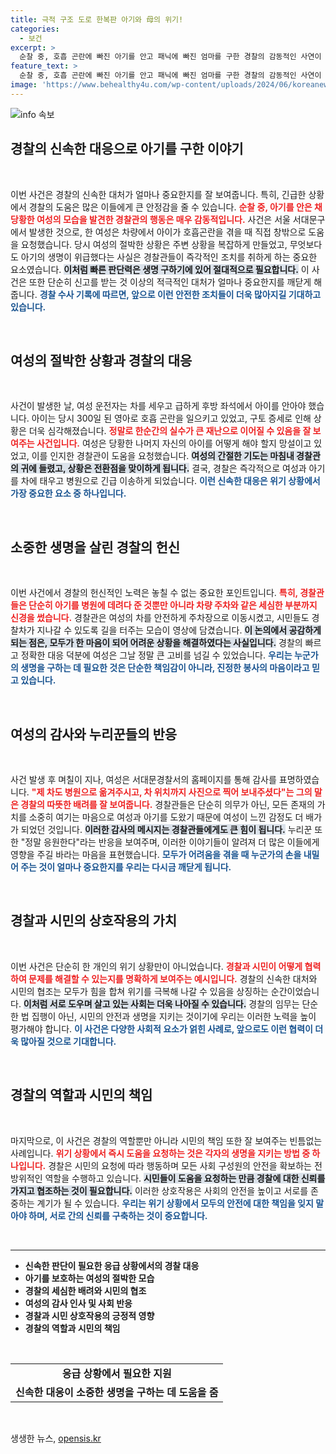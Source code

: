 ```yaml
---
title: 극적 구조 도로 한복판 아기와 母의 위기!
categories:
  - 보건
excerpt: >
  순찰 중, 호흡 곤란에 빠진 아기를 안고 패닉에 빠진 엄마를 구한 경찰의 감동적인 사연이 전해졌다. 경찰은 즉시 병원으로 아기와 엄마를 이송하고, 차량도 안전하게 이동시켰다는 훈훈한 이야기!
feature_text: >
  순찰 중, 호흡 곤란에 빠진 아기를 안고 패닉에 빠진 엄마를 구한 경찰의 감동적인 사연이 전해졌다. 경찰은 즉시 병원으로 아기와 엄마를 이송하고, 차량도 안전하게 이동시켰다는 훈훈한 이야기!
image: 'https://www.behealthy4u.com/wp-content/uploads/2024/06/koreanews.jpg'
---
```


<p><img src="https://www.behealthy4u.com/wp-content/uploads/2024/06/koreanews.jpg" alt="info 속보" /></p>

<h2 data-ke-size="size26">경찰의 신속한 대응으로 아기를 구한 이야기</h2>

<p data-ke-size="size16">&nbsp;</p>

<p>이번 사건은 경찰의 신속한 대처가 얼마나 중요한지를 잘 보여줍니다. 특히, 긴급한 상황에서 경찰의 도움은 많은 이들에게 큰 안정감을 줄 수 있습니다. <b><span style="color: #ee2323;">순찰 중, 아기를 안은 채 당황한 여성의 모습을 발견한 경찰관의 행동은 매우 감동적입니다.</span></b> 사건은 서울 서대문구에서 발생한 것으로, 한 여성은 차량에서 아이가 호흡곤란을 겪을 때 직접 창밖으로 도움을 요청했습니다. 당시 여성의 절박한 상황은 주변 상황을 복잡하게 만들었고, 무엇보다도 아기의 생명이 위급했다는 사실은 경찰관들이 즉각적인 조치를 취하게 하는 중요한 요소였습니다. <b><span style="background-color: #21538527;">이처럼 빠른 판단력은 생명 구하기에 있어 절대적으로 필요합니다.</span></b> 이 사건은 또한 단순히 신고를 받는 것 이상의 적극적인 대처가 얼마나 중요한지를 깨닫게 해줍니다. <b><span style="color: #1a5490;">경찰 수사 기록에 따르면, 앞으로 이런 안전한 조치들이 더욱 많아지길 기대하고 있습니다.</span></b></p>

<p data-ke-size="size16">&nbsp;</p>

<h2 data-ke-size="size26">여성의 절박한 상황과 경찰의 대응</h2>

<p data-ke-size="size16">&nbsp;</p>

<p>사건이 발생한 날, 여성 운전자는 차를 세우고 급하게 후방 좌석에서 아이를 안아야 했습니다. 아이는 당시 300일 된 영아로 호흡 곤란을 일으키고 있었고, 구토 증세로 인해 상황은 더욱 심각해졌습니다. <b><span style="color: #ee2323;">정말로 한순간의 실수가 큰 재난으로 이어질 수 있음을 잘 보여주는 사건입니다.</span></b> 여성은 당황한 나머지 자신의 아이를 어떻게 해야 할지 망설이고 있었고, 이를 인지한 경찰관이 도움을 요청했습니다. <b><span style="background-color: #21538527;">여성의 간절한 기도는 마침내 경찰관의 귀에 들렸고, 상황은 전환점을 맞이하게 됩니다.</span></b> 결국, 경찰은 즉각적으로 여성과 아기를 차에 태우고 병원으로 긴급 이송하게 되었습니다. <b><span style="color: #1a5490;">이런 신속한 대응은 위기 상황에서 가장 중요한 요소 중 하나입니다.</span></b></p>

<p data-ke-size="size16">&nbsp;</p>

<h2 data-ke-size="size26">소중한 생명을 살린 경찰의 헌신</h2>

<p data-ke-size="size16">&nbsp;</p>

<p>이번 사건에서 경찰의 헌신적인 노력은 놓칠 수 없는 중요한 포인트입니다. <b><span style="color: #ee2323;">특히, 경찰관들은 단순히 아기를 병원에 데려다 준 것뿐만 아니라 차량 주차와 같은 세심한 부분까지 신경을 썼습니다.</span></b> 경찰관은 여성의 차를 안전하게 주차장으로 이동시켰고, 시민들도 경찰차가 지나갈 수 있도록 길을 터주는 모습이 영상에 담겼습니다. <b><span style="background-color: #21538527;">이 논의에서 공감하게 되는 점은, 모두가 한 마음이 되어 어려운 상황을 해결하였다는 사실입니다.</span></b> 경찰의 빠르고 정확한 대응 덕분에 여성은 그날 정말 큰 고비를 넘길 수 있었습니다. <b><span style="color: #1a5490;">우리는 누군가의 생명을 구하는 데 필요한 것은 단순한 책임감이 아니라, 진정한 봉사의 마음이라고 믿고 있습니다.</span></b></p>

<p data-ke-size="size16">&nbsp;</p>

<h2 data-ke-size="size26">여성의 감사와 누리꾼들의 반응</h2>

<p data-ke-size="size16">&nbsp;</p>

<p>사건 발생 후 며칠이 지나, 여성은 서대문경찰서의 홈페이지를 통해 감사를 표명하였습니다. <b><span style="color: #ee2323;">"제 차도 병원으로 옮겨주시고, 차 위치까지 사진으로 찍어 보내주셨다"는 그의 말은 경찰의 따뜻한 배려를 잘 보여줍니다.</span></b> 경찰관들은 단순히 의무가 아닌, 모든 존재의 가치를 소중히 여기는 마음으로 여성과 아기를 도왔기 때문에 여성이 느낀 감정도 더 배가가 되었던 것입니다. <b><span style="background-color: #21538527;">이러한 감사의 메시지는 경찰관들에게도 큰 힘이 됩니다.</span></b> 누리꾼 또한 "정말 응원한다"라는 반응을 보여주며, 이러한 이야기들이 알려져 더 많은 이들에게 영향을 주길 바라는 마음을 표현했습니다. <b><span style="color: #1a5490;">모두가 어려움을 겪을 때 누군가의 손을 내밀어 주는 것이 얼마나 중요한지를 우리는 다시금 깨닫게 됩니다.</span></b></p>

<p data-ke-size="size16">&nbsp;</p>

<h2 data-ke-size="size26">경찰과 시민의 상호작용의 가치</h2>

<p data-ke-size="size16">&nbsp;</p>

<p>이번 사건은 단순히 한 개인의 위기 상황만이 아니었습니다. <b><span style="color: #ee2323;">경찰과 시민이 어떻게 협력하여 문제를 해결할 수 있는지를 명확하게 보여주는 예시입니다.</span></b> 경찰의 신속한 대처와 시민의 협조는 모두가 힘을 합쳐 위기를 극복해 나갈 수 있음을 상징하는 순간이었습니다. <b><span style="background-color: #21538527;">이처럼 서로 도우며 살고 있는 사회는 더욱 나아질 수 있습니다.</span></b> 경찰의 임무는 단순한 법 집행이 아닌, 시민의 안전과 생명을 지키는 것이기에 우리는 이러한 노력을 높이 평가해야 합니다. <b><span style="color: #1a5490;">이 사건은 다양한 사회적 요소가 얽힌 사례로, 앞으로도 이런 협력이 더욱 많아질 것으로 기대합니다.</span></b></p>

<p data-ke-size="size16">&nbsp;</p>

<h2 data-ke-size="size26">경찰의 역할과 시민의 책임</h2>

<p data-ke-size="size16">&nbsp;</p>

<p>마지막으로, 이 사건은 경찰의 역할뿐만 아니라 시민의 책임 또한 잘 보여주는 빈틈없는 사례입니다. <b><span style="color: #ee2323;">위기 상황에서 즉시 도움을 요청하는 것은 각자의 생명을 지키는 방법 중 하나입니다.</span></b> 경찰은 시민의 요청에 따라 행동하며 모든 사회 구성원의 안전을 확보하는 전방위적인 역할을 수행하고 있습니다. <b><span style="background-color: #21538527;">시민들이 도움을 요청하는 만큼 경찰에 대한 신뢰를 가지고 협조하는 것이 필요합니다.</span></b> 이러한 상호작용은 사회의 안전을 높이고 서로를 존중하는 계기가 될 수 있습니다. <b><span style="color: #1a5490;">우리는 위기 상황에서 모두의 안전에 대한 책임을 잊지 말아야 하며, 서로 간의 신뢰를 구축하는 것이 중요합니다.</span></b></p>

<p data-ke-size="size16">&nbsp;</p>

<hr>

<ul>
<li><b>신속한 판단이 필요한 응급 상황에서의 경찰 대응</b></li>
<li><b>아기를 보호하는 여성의 절박한 모습</b></li>
<li><b>경찰의 세심한 배려와 시민의 협조</b></li>
<li><b>여성의 감사 인사 및 사회 반응</b></li>
<li><b>경찰과 시민 상호작용의 긍정적 영향</b></li>
<li><b>경찰의 역할과 시민의 책임</b></li>
</ul>

<p data-ke-size="size16">&nbsp;</p>

<table style="width: 100%; border-collapse: collapse;">
<tr>
<td style="text-align: center; height: 17px;"><b>응급 상황에서 필요한 지원</b></td>
</tr>
<tr>
<td style="text-align: center; height: 17px;"><b>신속한 대응이 소중한 생명을 구하는 데 도움을 줌</b></td>
</tr>
</table>

<p data-ke-size="size16">&nbsp;</p>
생생한 뉴스, <a href="https://opensis.kr" rel="dofollow">opensis.kr</a>


